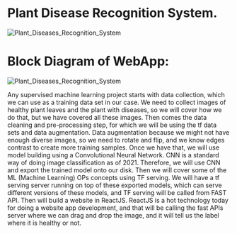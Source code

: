 # Plant Disease Recognition System.
![Plant_Diseases_Recognition_System](https://user-images.githubusercontent.com/38427430/172302053-57bb9f70-6323-44b0-8142-716af7a2304d.png)

# Block Diagram of WebApp:

![Plant_Diseases_Recognition_System](https://user-images.githubusercontent.com/38427430/172546277-11142a6d-ac64-433c-953c-bed16d0d1c3a.png)


Any supervised machine learning project starts with data collection, which we can use as a training data set in our case. We need to collect images of healthy plant leaves and the plant with diseases, so we will cover how we do that, but we have covered all these images. Then comes the data cleaning and pre-processing step, for which we will be using the tf data sets and data augmentation. Data augmentation because we might not have enough diverse images, so we need to rotate and flip, and we know edges contrast to create more training samples. Once we have that, we will use model building using a Convolutional Neural Network. CNN is a standard way of doing image classification as of 2021. Therefore, we will use CNN and export the trained model onto our disk. Then we will cover some of the ML (Machine Learning) OPs concepts using TF serving. We will have a tf serving server running on top of these exported models, which can serve different versions of these models, and TF serving will be called from FAST API. Then will build a website in ReactJS. ReactJS is a hot technology today for doing a website app development, and that will be calling the fast APIs server where we can drag and drop the image, and it will tell us the label where it is healthy or not.
